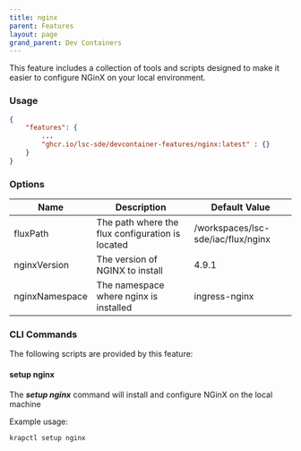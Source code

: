 ```yaml
---
title: nginx
parent: Features
layout: page
grand_parent: Dev Containers
---
```


This feature includes a collection of tools and scripts designed to make it easier to configure NGinX on your local environment.

### Usage

```json
{
    "features": {
        ...
		"ghcr.io/lsc-sde/devcontainer-features/nginx:latest" : {}
    }
}
```

### Options

| Name | Description | Default Value |
| --- | --- | --- |
| fluxPath | The path where the flux configuration is located | /workspaces/lsc-sde/iac/flux/nginx |
| nginxVersion | The version of NGINX to install | 4.9.1 | 
| nginxNamespace | The namespace where nginx is installed | ingress-nginx |

### CLI Commands
The following scripts are provided by this feature:

#### setup nginx
The ***setup nginx*** command will install and configure NGinX on the local machine

Example usage:
```bash
krapctl setup nginx
```

